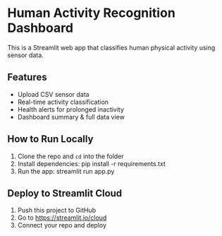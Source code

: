 # Human Activity Recognition Dashboard

This is a Streamlit web app that classifies human physical activity using sensor data.

## Features
- Upload CSV sensor data
- Real-time activity classification
- Health alerts for prolonged inactivity
- Dashboard summary & full data view

## How to Run Locally

1. Clone the repo and `cd` into the folder
2. Install dependencies:
pip install -r requirements.txt
3. Run the app:
streamlit run app.py

## Deploy to Streamlit Cloud

1. Push this project to GitHub
2. Go to https://streamlit.io/cloud
3. Connect your repo and deploy

